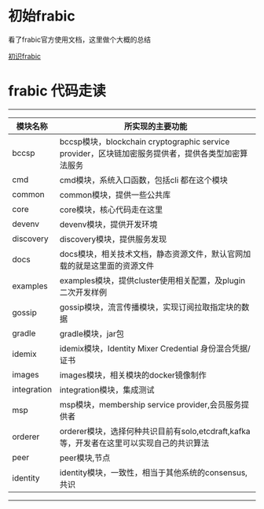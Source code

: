 # 初始frabic
看了frabic官方使用文档，这里做个大概的总结

[初识frabic](https://github.com/harrylee2015/share/blob/master/frabic/%E5%88%9D%E5%A7%8Bfrabic.md)






# frabic 代码走读



***
模块名称 |所实现的主要功能
---------|--------------
bccsp|bccsp模块，blockchain cryptographic service provider，区块链加密服务提供者，提供各类型加密算法服务
cmd|cmd模块，系统入口函数，包括cli 都在这个模块
common|common模块，提供一些公共库
core|core模块，核心代码走在这里
devenv|devenv模块，提供开发环境
discovery|discovery模块，提供服务发现
docs|docs模块，相关技术文档，静态资源文件，默认官网加载的就是这里面的资源文件
examples|examples模块，提供cluster使用相关配置，及plugin二次开发样例
gossip|gossip模块，流言传播模块，实现订阅拉取指定块的数据
gradle|gradle模块，jar包
idemix|idemix模块，Identity Mixer Credential 身份混合凭据/证书
images|images模块，相关模块的docker镜像制作
integration|integration模块，集成测试
msp|msp模块，membership service provider,会员服务提供者
orderer|orderer模块，选择何种共识目前有solo,etcdraft,kafka等，开发者在这里可以实现自己的共识算法
peer|peer模块,节点
identity|identity模块，一致性，相当于其他系统的consensus,共识

***
















